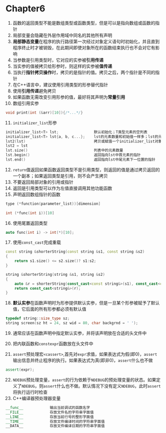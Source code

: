 # Chapter6

1. 函数的返回类型不能是数组类型或函数类型，但是可以是指向数组或函数的指针
2. 局部变量会隐藏在外层作用域中同名的其他所有声明
3. **局部静态变量**在程序的执行路径第一次经过对象定义语句时初始化，并且直到程序终止时才被销毁，在此期间即使对象所在的函数结束执行也不会对它有影响
4. 当参数是引用类型时，它对应的实参被**引用传递**
5. 当实参的值被拷贝给形参时，则这样的实参被**值传递**
6. 当执行**指针拷贝操作**时，拷贝的是指针的值。拷贝之后，两个指针是不同的指针
7. 在C++语言中，建议使用引用类型的形参替代指针
8. 使用**引用传递**避免拷贝
9. 如果函数无需改变引用形参的值，最好将其声明为**常量引用**
10. 数组引用实参

```c++
void print(int (&arr)[10]){/*...*/}
```

11. `initializer_list`形参

```c++
initializer_list<T> lst;				默认初始化；T类型元素的空列表
initializer_list<T> lst{a, b, c...};	lst的元素数量和初始值一样多；lst的元素时对应初始值的副本；列表中的元素是const
lst2(lst)								拷贝或赋值一个initializer_list对象不会拷贝列表中的元素；拷贝后，原始列表和副本共享元素
lst2 = lst					
lst.size()								列表中的元素数量
lst.begin()								返回指向lst中首元素的指针
lst.end()								返回指向lst中尾元素下一位置的指针
```

12. `return`值返回如果函数返回类型不是引用类型，则返回的值是通过拷贝返回的一个副本；如果返回类型是引用，则不会产生拷贝
13. 不要返回局部对象的引用或指针
14. 返回是引用类型可以作为左值直接调用其他功能函数
15. 声明返回数组指针的函数

```c++
type (*function(parameter_list))[dimension]
    
int (*func(int i))[10]
```

16. 使用尾置返回类型

```c++
auto func(int i) -> int(*)[10];
```

17. 使用`const_cast`完成重载

```c++
const string &shorterString(const string &s1, const string &s2)
{
    return s1.size() <= s2.size()? s1:s2;
}

string &shorterString(string &s1, string &s2)
{
    auto &r = shorterString(const_cast<const string&>(s1), const_cast<const string&>(s2));
    return const_cast<string&>(r);
}
```

18. **默认实参**在函数声明时为形参提供默认实参，但是一旦某个形参被赋予了默认值，它后面的所有形参都必须有默认值

```c++
typedef string::size_type sz;
string screen(sz ht = 24, sz wid = 80, char backgrnd = ' ');
```

19. 通常应该在函数声明中指定默认实参，并将该声明放在合适的头文件中

20. 把内联函数和`constexpr`函数放在头文件中
21. `assert`预处理宏`<cassert>`,首先对`expr`求值，如果表达式为假(即0)，`assert`输出信息并终止程序的执行。如果表达式为真(即非0)，`assert`什么也不做

```c++
assert(expr);
```

22. `NDEBUG`预处理变量，`assert`的行为依赖于`NDEBUG`的预处理变量的状态。如果定义了`NDEBUG`，则`assert`什么也不做。默认情况下没有定义`NDEBUG`，此时`assert`将执行运行时检查
23. C++编译器预处理器变量

```c++
__func__			输出当前调试的函数名字
__FILE__			存放文件名的字符串字面值
__LINE__			存放当前行号的整形字面值
__TIME__			存放文件编译时间的字符串字面值
__DATA__			存放文件编译日期的字符串字面值
```

